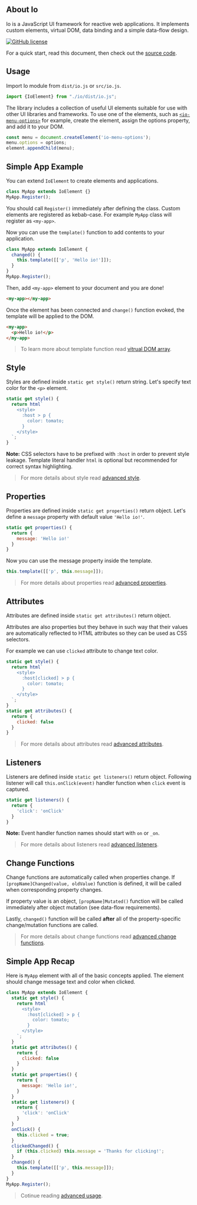 ## About Io ##

Io is a JavaScript UI framework for reactive web applications. It implements custom elements, virtual DOM, data binding and a simple data-flow design.

[![GitHub license](https://img.shields.io/badge/license-MIT-blue.svg)](https://github.com/io-gui/io/blob/master/LICENSE)

For a quick start, read this document, then check out the [source code](https://github.com/io-gui/io/).

## Usage ##

Import Io module from `dist/io.js` or `src/io.js`.

```javascript
import {IoElement} from "./io/dist/io.js";
```

The library includes a collection of useful UI elements suitable for use with other UI libraries and frameworks. To use one of the elements, such as [`<io-menu-options>`](#page=docs&doc=menu) for example, create the element, assign the options property, and add it to your DOM.

```javascript
const menu = document.createElement('io-menu-options');
menu.options = options;
element.appendChild(menu);
```

## Simple App Example ##

You can extend `IoElement` to create elements and applications.

```javascript
class MyApp extends IoElement {}
MyApp.Register();
```
You should call `Register()` immediately after defining the class. Custom elements are registered as kebab-case. For example `MyApp` class will register as `<my-app>`.

Now you can use the `template()` function to add contents to your application.

```javascript
class MyApp extends IoElement {
  changed() {
    this.template([['p', 'Hello io!']]);
  }
}
MyApp.Register();
```

Then, add `<my-app>` element to your document and you are done!

```html
<my-app></my-app>
```

Once the element has been connected and `change()` function evoked, the template will be applied to the DOM.

```html
<my-app>
  <p>Hello io!</p>
</my-app>
```

> To learn more about template function read [vitrual DOM array](#page=docs&doc=advanced#virtual-dom-array).

## Style ##

Styles are defined inside `static get style()` return string. Let's specify text color for the `<p>` element.

```javascript
static get style() {
  return html`
    <style>
      :host > p {
        color: tomato;
      }
    </style>
  `;
}
```

**Note:** CSS selectors have to be prefixed with `:host` in order to prevent style leakage. Template literal handler `html` is optional but recommended for correct syntax highlighting.

> For more details about style read [advanced style](#page=docs&doc=advanced#style).

## Properties ##

Properties are defined inside `static get properties()` return object. Let's define a `message` property with default value `'Hello io!'`.

```javascript
static get properties() {
  return {
    message: 'Hello io!'
  }
}
```

Now you can use the message property inside the template.

```javascript
this.template([['p', this.message]]);
```

> For more details about properties read [advanced properties](#page=docs&doc=advanced#properties-and-attributes).

## Attributes ##

Attributes are defined inside `static get attributes()` return object.

Attributes are also properties but they behave in such way that their values are automatically reflected to HTML attributes so they can be used as CSS selectors.

For example we can use `clicked` attribute to change text color.

```javascript
static get style() {
  return html`
    <style>
      :host[clicked] > p {
        color: tomato;
      }
    </style>
  `;
}
static get attributes() {
  return {
    clicked: false
  }
}
```

> For more details about attributes read [advanced attributes](#page=docs&doc=advanced#properties-and-attributes).

## Listeners ##

Listeners are defined inside `static get listeners()` return object. Following listener will call `this.onClick(event)` handler function when `click` event is captured.

```javascript
static get listeners() {
  return {
    'click': 'onClick'
  }
}
```

**Note:** Event handler function names should start with `on` or `_on`.

> For more details about listeners read [advanced listeners](#page=docs&doc=advanced#listeners).

## Change Functions ##

Change functions are automatically called when properties change. If `[propName]Changed(value, oldValue)` function is defined, it will be called when corresponding property changes.

If property value is an object, `[propName]Mutated()` function will be called immediately after object mutation (see data-flow requirements).

Lastly, `changed()` function will be called **after** all of the property-specific change/mutation functions are called.

> For more details about change functions read [advanced change functions](#page=docs&doc=advanced#change-functions).

## Simple App Recap ##

Here is `MyApp` element with all of the basic concepts applied. The element should change message text and color when clicked.

```javascript
class MyApp extends IoElement {
  static get style() {
    return html`
      <style>
        :host[clicked] > p {
          color: tomato;
        }
      </style>
    `;
  }
  static get attributes() {
    return {
      clicked: false
    }
  }
  static get properties() {
    return {
      message: 'Hello io!',
    }
  }
  static get listeners() {
    return {
      'click': 'onClick'
    }
  }
  onClick() {
    this.clicked = true;
  }
  clickedChanged() {
    if (this.clicked) this.message = 'Thanks for clicking!';
  }
  changed() {
    this.template([['p', this.message]]);
  }
}
MyApp.Register();
```

> Cotinue reading [advanced usage](#page=docs&doc=advanced#usage).

